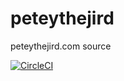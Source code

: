 # peteythejird
peteythejird.com source

[![CircleCI](https://circleci.com/gh/jimueller/peteythejird/tree/master.svg?style=svg)](https://circleci.com/gh/jimueller/peteythejird/tree/master)
